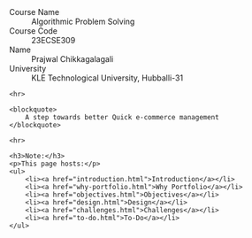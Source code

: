 <!DOCTYPE html>
<html lang="en">
<head>
    <meta charset="UTF-8">
    <meta name="viewport" content="width=device-width, initial-scale=1.0">
    <title>Algorithmic Problem Solving</title>
</head>
<body>
    <dl>
        <dt>Course Name</dt>
        <dd>Algorithmic Problem Solving</dd>
        <dt>Course Code</dt>
        <dd>23ECSE309</dd>
        <dt>Name</dt>
        <dd>Prajwal Chikkagalagali</dd>
        <dt>University</dt>
        <dd>KLE Technological University, Hubballi-31</dd>
    </dl>

    <hr>

    <blockquote>
        A step towards better Quick e-commerce management
    </blockquote>

    <hr>

    <h3>Note:</h3>
    <p>This page hosts:</p>
    <ul>
        <li><a href="introduction.html">Introduction</a></li>
        <li><a href="why-portfolio.html">Why Portfolio</a></li>
        <li><a href="objectives.html">Objectives</a></li>
        <li><a href="design.html">Design</a></li>
        <li><a href="challenges.html">Challenges</a></li>
        <li><a href="to-do.html">To-Do</a></li>
    </ul>
</body>
</html>

